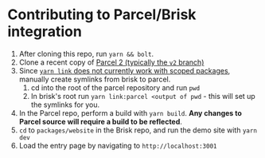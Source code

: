 # Contributing to Parcel/Brisk integration

1. After cloning this repo, run `yarn && bolt`.
2. Clone a recent copy of [Parcel 2 (typically the `v2` branch)](https://github.com/parcel-bundler/parcel/tree/v2)
3. Since [`yarn link` does not currently work with scoped packages](https://github.com/yarnpkg/yarn/issues/5083), manually create symlinks
   from brisk to parcel.
   1. cd into the root of the parcel repository and run `pwd`
   2. In brisk's root run `yarn link:parcel <output of pwd` - this will set up the symlinks for you.
4. In the Parcel repo, perform a build with `yarn build`. **Any changes to Parcel source will require a build to be reflected**.
5. `cd` to `packages/website` in the Brisk repo, and run the demo site with `yarn dev`
6. Load the entry page by navigating to `http://localhost:3001`
